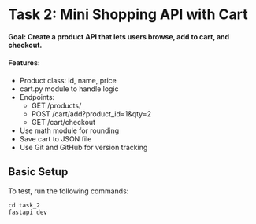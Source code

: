 # Task 2: Mini Shopping API with Cart

#### Goal: Create a product API that lets users browse, add to cart, and checkout.

#### Features:
- Product class: id, name, price
- cart.py module to handle logic
- Endpoints:
    * GET /products/
    * POST /cart/add?product_id=1&qty=2
    * GET /cart/checkout
- Use math module for rounding
- Save cart to JSON file
- Use Git and GitHub for version tracking

## Basic Setup

To test, run the following commands:

    cd task_2
    fastapi dev